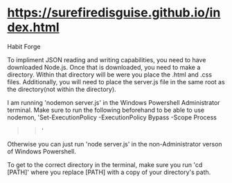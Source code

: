 # https://surefiredisguise.github.io/index.html
Habit Forge

To impliment JSON reading and writing capabilities, you need to have downloaded Node.js.
Once that is downloaded, you need to make a directory. Within that directory will be were you place the .html and .css files.
Additionally, you will need to place the server.js file in the same root as the directory(not within the directory).

I am running 'nodemon server.js' in the Windows Powershell Administrator terminal.
Make sure to run the following beforehand to be able to use nodemon,
'Set-ExecutionPolicy -ExecutionPolicy Bypass -Scope Process
>>'

Otherwise you can just run
'node server.js'
in the non-Administrator verson of Windows Powershell.

To get to the correct directory in the terminal, make sure you run
'cd [PATH]'
where you replace [PATH] with a copy of your directory's path.
